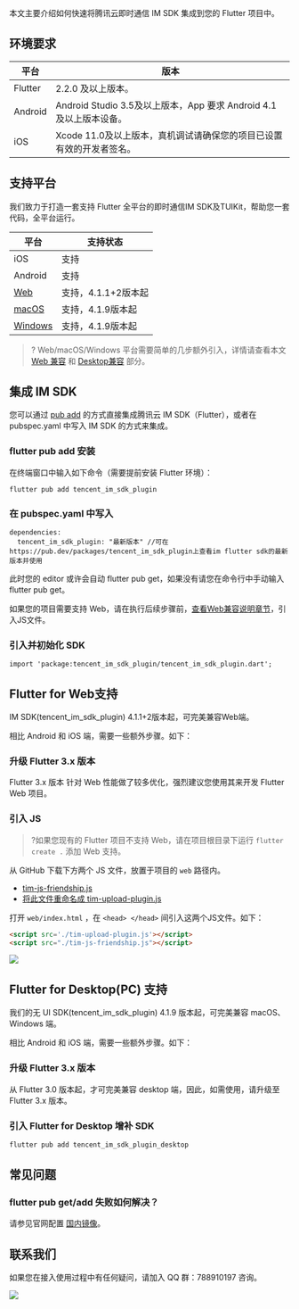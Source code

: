 本文主要介绍如何快速将腾讯云即时通信 IM SDK 集成到您的 Flutter 项目中。

## 环境要求

| 平台 | 版本 | 
|---------|---------|
| Flutter | 2.2.0 及以上版本。 | 
|Android|Android Studio 3.5及以上版本，App 要求 Android 4.1及以上版本设备。|
|iOS|Xcode 11.0及以上版本，真机调试请确保您的项目已设置有效的开发者签名。|

## 支持平台
我们致力于打造一套支持 Flutter 全平台的即时通信IM SDK及TUIKit，帮助您一套代码，全平台运行。

| 平台 | 支持状态|
|---------|---------|
| iOS | 支持 |
| Android | 支持 |
| [Web](#web) | 支持，4.1.1+2版本起 |
| [macOS](#pc) | 支持，4.1.9版本起 |
| [Windows](#pc) | 支持，4.1.9版本起 |

>? Web/macOS/Windows 平台需要简单的几步额外引入，详情请查看本文 [Web 兼容](#web) 和 [Desktop兼容](#pc) 部分。

## 集成 IM SDK
您可以通过 [pub add](https://pub.dev/packages/tencent_im_sdk_plugin) 的方式直接集成腾讯云 IM SDK（Flutter），或者在 pubspec.yaml 中写入 IM SDK 的方式来集成。


### flutter pub add 安装
在终端窗口中输入如下命令（需要提前安装 Flutter 环境）：
```
flutter pub add tencent_im_sdk_plugin
```

### 在 pubspec.yaml 中写入
```
dependencies:
  tencent_im_sdk_plugin: "最新版本" //可在https://pub.dev/packages/tencent_im_sdk_plugin上查看im flutter sdk的最新版本并使用
```
此时您的 editor 或许会自动 flutter pub get，如果没有请您在命令行中手动输入 flutter pub get。

如果您的项目需要支持 Web，请在执行后续步骤前，[查看Web兼容说明章节](#web)，引入JS文件。


### 引入并初始化 SDK
```
import 'package:tencent_im_sdk_plugin/tencent_im_sdk_plugin.dart';

```
## Flutter for Web支持[](id:web)

IM SDK(tencent_im_sdk_plugin) 4.1.1+2版本起，可完美兼容Web端。

相比 Android 和 iOS 端，需要一些额外步骤。如下：
### 升级 Flutter 3.x 版本

Flutter 3.x 版本 针对 Web 性能做了较多优化，强烈建议您使用其来开发 Flutter Web 项目。

### 引入 JS

>?如果您现有的 Flutter 项目不支持 Web，请在项目根目录下运行 `flutter create .` 添加 Web 支持。

从 GitHub 下载下方两个 JS 文件，放置于项目的 `web` 路径内。

- [tim-js-friendship.js](https://github.com/TencentCloud/TIMSDK/blob/master/Web/IMSDK/tim-js-friendship.js)
- [将此文件重命名成 tim-upload-plugin.js](https://github.com/TencentCloud/TIMSDK/blob/master/Web/IMSDK/tim-upload-plugin/index.js)

打开 `web/index.html` ，在 `<head> </head>` 间引入这两个JS文件。如下：

```html
<script src='./tim-upload-plugin.js'></script>
<script src="./tim-js-friendship.js"></script>
```
![](https://qcloudimg.tencent-cloud.cn/raw/f88ddfbdc79fb7492f3ce00c2c583246.png)

## Flutter for Desktop(PC) 支持[](id:pc)

我们的无 UI SDK(tencent_im_sdk_plugin) 4.1.9 版本起，可完美兼容 macOS、Windows 端。

相比 Android 和 iOS 端，需要一些额外步骤。如下：

### 升级 Flutter 3.x 版本

从 Flutter 3.0 版本起，才可完美兼容 desktop 端，因此，如需使用，请升级至 Flutter 3.x 版本。

### 引入 Flutter for Desktop 增补 SDK

```dart
flutter pub add tencent_im_sdk_plugin_desktop
```

## 常见问题

### flutter pub get/add 失败如何解决？
请参见官网配置 [国内镜像](https://flutter.cn/community/china)。

## 联系我们
如果您在接入使用过程中有任何疑问，请加入 QQ 群：788910197 咨询。

![](https://qcloudimg.tencent-cloud.cn/raw/eacb194c77a76b5361b2ae983ae63260.png)
